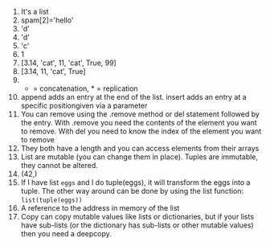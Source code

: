 1. It's a list
2. spam[2]='hello'
3. 'd'
4. 'd'
5. 'c'
6. 1
7. [3.14, 'cat', 11, 'cat', True, 99]
8. [3.14, 11, 'cat', True]
9. + = concatenation, * = replication
10. append adds an entry at the end of the list. insert adds an entry at a 
specific positiongiven via a parameter
11. You can remove using the .remove method or del statement followed by the 
entry. With .remove you need the contents of the element you want to remove. 
With del you need to know the index of the element you want to remove
12. They both have a length and you can access elements from their arrays
13. List are mutable (you can change them in place). Tuples are immutable, they
cannot be altered.
14. (42,)
15. If I have list `eggs` and I do tuple(eggs), it will transform the eggs into
a tuple. The other way around can be done by using the list function: 
`list(tuple(eggs))`
16. A reference to the address in memory of the list
17. Copy can copy mutable values like lists or dictionaries, but if your lists have sub-lists (or the dictionary has sub-lists or other mutable values) then you need a deepcopy.

